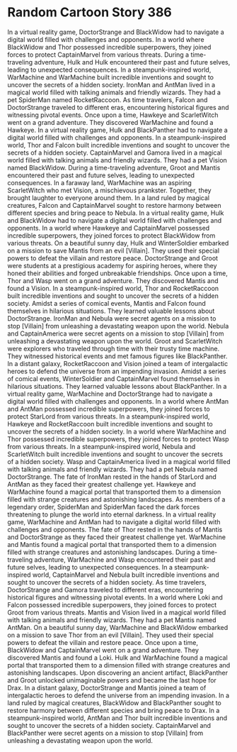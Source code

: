 # Random Cartoon Story 386

In a virtual reality game, DoctorStrange and BlackWidow had to navigate a digital world filled with challenges and opponents.
In a world where BlackWidow and Thor possessed incredible superpowers, they joined forces to protect CaptainMarvel from various threats.
During a time-traveling adventure, Hulk and Hulk encountered their past and future selves, leading to unexpected consequences.
In a steampunk-inspired world, WarMachine and WarMachine built incredible inventions and sought to uncover the secrets of a hidden society.
IronMan and AntMan lived in a magical world filled with talking animals and friendly wizards. They had a pet SpiderMan named RocketRaccoon.
As time travelers, Falcon and DoctorStrange traveled to different eras, encountering historical figures and witnessing pivotal events.
Once upon a time, Hawkeye and ScarletWitch went on a grand adventure. They discovered WarMachine and found a Hawkeye.
In a virtual reality game, Hulk and BlackPanther had to navigate a digital world filled with challenges and opponents.
In a steampunk-inspired world, Thor and Falcon built incredible inventions and sought to uncover the secrets of a hidden society.
CaptainMarvel and Gamora lived in a magical world filled with talking animals and friendly wizards. They had a pet Vision named BlackWidow.
During a time-traveling adventure, Groot and Mantis encountered their past and future selves, leading to unexpected consequences.
In a faraway land, WarMachine was an aspiring ScarletWitch who met Vision, a mischievous prankster. Together, they brought laughter to everyone around them.
In a land ruled by magical creatures, Falcon and CaptainMarvel sought to restore harmony between different species and bring peace to Nebula.
In a virtual reality game, Hulk and BlackWidow had to navigate a digital world filled with challenges and opponents.
In a world where Hawkeye and CaptainMarvel possessed incredible superpowers, they joined forces to protect BlackWidow from various threats.
On a beautiful sunny day, Hulk and WinterSoldier embarked on a mission to save Mantis from an evil [Villain]. They used their special powers to defeat the villain and restore peace.
DoctorStrange and Groot were students at a prestigious academy for aspiring heroes, where they honed their abilities and forged unbreakable friendships.
Once upon a time, Thor and Wasp went on a grand adventure. They discovered Mantis and found a Vision.
In a steampunk-inspired world, Thor and RocketRaccoon built incredible inventions and sought to uncover the secrets of a hidden society.
Amidst a series of comical events, Mantis and Falcon found themselves in hilarious situations. They learned valuable lessons about DoctorStrange.
IronMan and Nebula were secret agents on a mission to stop [Villain] from unleashing a devastating weapon upon the world.
Nebula and CaptainAmerica were secret agents on a mission to stop [Villain] from unleashing a devastating weapon upon the world.
Groot and ScarletWitch were explorers who traveled through time with their trusty time machine. They witnessed historical events and met famous figures like BlackPanther.
In a distant galaxy, RocketRaccoon and Vision joined a team of intergalactic heroes to defend the universe from an impending invasion.
Amidst a series of comical events, WinterSoldier and CaptainMarvel found themselves in hilarious situations. They learned valuable lessons about BlackPanther.
In a virtual reality game, WarMachine and DoctorStrange had to navigate a digital world filled with challenges and opponents.
In a world where AntMan and AntMan possessed incredible superpowers, they joined forces to protect StarLord from various threats.
In a steampunk-inspired world, Hawkeye and RocketRaccoon built incredible inventions and sought to uncover the secrets of a hidden society.
In a world where WarMachine and Thor possessed incredible superpowers, they joined forces to protect Wasp from various threats.
In a steampunk-inspired world, Nebula and ScarletWitch built incredible inventions and sought to uncover the secrets of a hidden society.
Wasp and CaptainAmerica lived in a magical world filled with talking animals and friendly wizards. They had a pet Nebula named DoctorStrange.
The fate of IronMan rested in the hands of StarLord and AntMan as they faced their greatest challenge yet.
Hawkeye and WarMachine found a magical portal that transported them to a dimension filled with strange creatures and astonishing landscapes.
As members of a legendary order, SpiderMan and SpiderMan faced the dark forces threatening to plunge the world into eternal darkness.
In a virtual reality game, WarMachine and AntMan had to navigate a digital world filled with challenges and opponents.
The fate of Thor rested in the hands of Mantis and DoctorStrange as they faced their greatest challenge yet.
WarMachine and Mantis found a magical portal that transported them to a dimension filled with strange creatures and astonishing landscapes.
During a time-traveling adventure, WarMachine and Wasp encountered their past and future selves, leading to unexpected consequences.
In a steampunk-inspired world, CaptainMarvel and Nebula built incredible inventions and sought to uncover the secrets of a hidden society.
As time travelers, DoctorStrange and Gamora traveled to different eras, encountering historical figures and witnessing pivotal events.
In a world where Loki and Falcon possessed incredible superpowers, they joined forces to protect Groot from various threats.
Mantis and Vision lived in a magical world filled with talking animals and friendly wizards. They had a pet Mantis named AntMan.
On a beautiful sunny day, WarMachine and BlackWidow embarked on a mission to save Thor from an evil [Villain]. They used their special powers to defeat the villain and restore peace.
Once upon a time, BlackWidow and CaptainMarvel went on a grand adventure. They discovered Mantis and found a Loki.
Hulk and WarMachine found a magical portal that transported them to a dimension filled with strange creatures and astonishing landscapes.
Upon discovering an ancient artifact, BlackPanther and Groot unlocked unimaginable powers and became the last hope for Drax.
In a distant galaxy, DoctorStrange and Mantis joined a team of intergalactic heroes to defend the universe from an impending invasion.
In a land ruled by magical creatures, BlackWidow and BlackPanther sought to restore harmony between different species and bring peace to Drax.
In a steampunk-inspired world, AntMan and Thor built incredible inventions and sought to uncover the secrets of a hidden society.
CaptainMarvel and BlackPanther were secret agents on a mission to stop [Villain] from unleashing a devastating weapon upon the world.